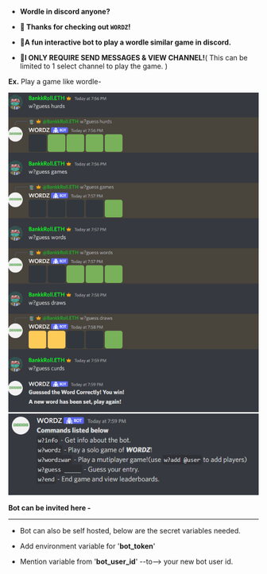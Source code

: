 * **Wordle in discord anyone?**

* **👋 Thanks for checking out `WORDZ`!**

* **🤖A fun interactive bot to play a wordle similar game in discord.**

* **🚨I ONLY REQUIRE SEND MESSAGES & VIEW CHANNEL!**( This can be limited to 1 select channel to play the game. )


**Ex.** Play a game like wordle-

![ScreenShot](https://github.com/BankkRoll/WORDZ/blob/main/WORDZ1%20(2).png)
![ScreenShot](https://github.com/BankkRoll/WORDZ/blob/main/WORDZ1%20(1).png)

**Bot can be invited here -** 
____________________________________________________________________________

* Bot can also be self hosted, below are the secret variables needed.

* Add environment variable for '**bot_token**'

* Mention variable from '**bot_user_id**' --to--> your new bot user id.


